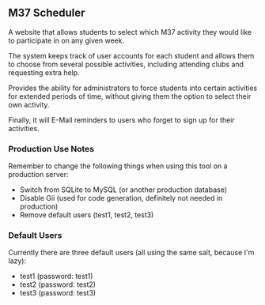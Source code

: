 ## M37 Scheduler ##

A website that allows students to select which M37 activity they would like to participate in on any given week.

The system keeps track of user accounts for each student and allows them to choose from several possible activities, including attending clubs and requesting extra help.

Provides the ability for administrators to force students into certain activities for extended periods of time, without giving them the option to select their own activity.

Finally, it will E-Mail reminders to users who forget to sign up for their activities.

### Production Use Notes ###

Remember to change the following things when using this tool on a production server:

- Switch from SQLite to MySQL (or another production database)
- Disable Gii (used for code generation, definitely not needed in production)
- Remove default users (test1, test2, test3)

### Default Users ###

Currently there are three default users (all using the same salt, because I'm lazy):

- test1 (password: test1)
- test2 (password: test2)
- test3 (password: test3)
